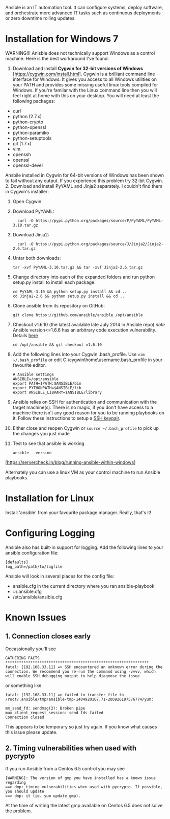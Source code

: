 Ansible is an IT automation tool. It can configure systems, deploy software, and orchestrate more advanced IT tasks such as continuous deployments or zero downtime rolling updates.

Installation for Windows 7
==========================
WARNING!!! Anisble does not technically support Windows as a control machine.  Here is the best workaround I've found:

1. Download and install **Cygwin for 32-bit versions of Windows** [https://cygwin.com/install.html]. Cygwin is a brilliant command line interface for Windows.  It gives you access to all Windows utilities on your PATH and provides some missing useful linux tools compiled for Windows.  If you're familar with the Linux command line then you will feel right at home with this on your desktop. You will need at least the following packages:
 * curl
 * python (2.7.x)
 * python-crypto
 * python-openssl
 * python-paramiko
 * python-setuptools
 * git (1.7.x)
 * vim
 * openssh
 * openssl
 * openssl-devel

 Ansbile installed in Cygwin for 64-bit versions of Windows has been shown to fail without any output.  If you experience this problem try 32-bit Cygwin.
2. Download and install PyYAML and Jinja2 separately. I couldn't find them in Cygwin's installer: 
 1. Open Cygwin
 2. Download PyYAML:
    
    ```
      curl -O https://pypi.python.org/packages/source/P/PyYAML/PyYAML-3.10.tar.gz  
    ```
 3. Download Jinja2:
    
    ```
      curl -O https://pypi.python.org/packages/source/J/Jinja2/Jinja2-2.6.tar.gz  
    ```
 4. Untar both downloads:
    
    ```
    tar -xvf PyYAML-3.10.tar.gz && tar -xvf Jinja2-2.6.tar.gz  
    ```
 5. Change directory into each of the expanded folders and run python setup.py install to install each package.
    
    ```
    cd PyYAML-3.10 && python setup.py install && cd ..  
    cd Jinja2-2.6 && python setup.py install && cd ..  
    ```
3. Clone ansible from its repository on GitHub:

    ```
    git clone https://github.com/ansible/ansible /opt/ansible  
    ```
4. Checkout v1.6.10 (the latest available late July 2014 in Ansible repo) *note* Ansible version<=1.6.6 has an arbitrary code execution vulnerability. Details [here](http://www.ocert.org/advisories/ocert-2014-004.html)
     
    ```
    cd /opt/ansible && git checkout v1.6.10 
    ```
5. Add the following lines into your Cygwin .bash_profile.  Use ```vim ~/.bash_profile``` or edit C:\cygwin\home\username\.bash_profile in your favourite editor.

    ```
    # Ansible settings  
    ANSIBLE=/opt/ansible  
    export PATH=$PATH:$ANSIBLE/bin  
    export PYTHONPATH=$ANSIBLE/lib  
    export ANSIBLE_LIBRARY=$ANSIBLE/library  
    ```
6. Ansible relies on SSH for authentication and communication with the target machine(s).  There is no magic, if you don't have access to a machine there isn't any good reason for you to be running playbooks on it.  Follow these instructions to setup a [SSH keypair](../README.md#ssh-keys).
7. Either close and reopen Cygwin or ```source ~/.bash_profile``` to pick up the changes you just made
8. Test to see that ansible is working

     ```
     ansible --version  
     ```
[https://servercheck.in/blog/running-ansible-within-windows]

Alternately you can use a linux VM as your control machine to run Ansible playbooks.

Installation for Linux
======================
Install 'ansible' from your favourite package manager.  Really, that's it!

Configuring Logging
===================
Ansible also has built-in support for logging. Add the following lines to your ansible configuration file:

```
[defaults] 
log_path=/path/to/logfile
```
Ansible will look in several places for the config file:


* ansible.cfg in the current directory where you ran ansible-playbook
* ~/.ansible.cfg
* /etc/ansible/ansible.cfg

Known Issues
============
## 1. Connection closes early
Occassionally you'll see
```
GATHERING FACTS ***************************************************************
fatal: [192.168.33.11] => SSH encountered an unknown error during the connection. We recommend you re-run the command using -vvvv, which will enable SSH debugging output to help diagnose the issue
```
or something like
```
fatal: [192.168.33.11] => failed to transfer file to /root/.ansible/tmp/ansible-tmp-1404920107.71-206926197576774/yum:

mm_send_fd: sendmsg(2): Broken pipe
mux_client_request_session: send fds failed
Connection closed
```
This appears to be temporary so just try again.  If you know what causes this issue please update.

## 2. Timing vulnerabilities when used with pycrypto
If you run Ansible from a Centos 6.5 control you may see
```
[WARNING]: The version of gmp you have installed has a known issue regarding
==> dmp: timing vulnerabilities when used with pycrypto. If possible, you should update
==> dmp: it (ie. yum update gmp).
```
At the time of writing the latest gmp available on Centos 6.5 does not solve the problem.
